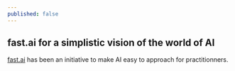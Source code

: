 ```yaml
---
published: false
---
```

## fast.ai for a simplistic vision of the world of AI

[fast.ai](https://docs.fast.ai) has been an initiative to make AI easy to approach for practitionners.
